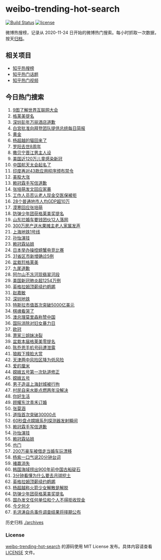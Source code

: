 # weibo-trending-hot-search

[![Build Status](https://github.com/justjavac/weibo-trending-hot-search/workflows/ci/badge.svg?branch=master)](https://github.com/justjavac/weibo-trending-hot-search/actions)
[![license](https://img.shields.io/github/license/justjavac/weibo-trending-hot-search)](https://github.com/justjavac/weibo-trending-hot-search/blob/master/LICENSE)

微博热搜榜，记录从 2020-11-24 日开始的微博热门搜索。每小时抓取一次数据，按天[归档](./archives)。

## 相关项目

- [知乎热搜榜](https://github.com/justjavac/zhihu-trending-top-search)
- [知乎热门话题](https://github.com/justjavac/zhihu-trending-hot-questions)
- [知乎热门视频](https://github.com/justjavac/zhihu-trending-hot-video)

## 今日热门搜索

<!-- BEGIN -->
<!-- 最后更新时间 Wed Nov 25 2020 09:23:20 GMT+0800 (CST) -->
1. [9图了解世界互联网大会](https://s.weibo.com//weibo?q=%239%E5%9B%BE%E4%BA%86%E8%A7%A3%E4%B8%96%E7%95%8C%E4%BA%92%E8%81%94%E7%BD%91%E5%A4%A7%E4%BC%9A%23&Refer=new_time)
1. [格莱美提名](https://s.weibo.com//weibo?q=%E6%A0%BC%E8%8E%B1%E7%BE%8E%E6%8F%90%E5%90%8D&Refer=top)
1. [深圳彭年万丽酒店道歉](https://s.weibo.com//weibo?q=%23%E6%B7%B1%E5%9C%B3%E5%BD%AD%E5%B9%B4%E4%B8%87%E4%B8%BD%E9%85%92%E5%BA%97%E9%81%93%E6%AD%89%23&Refer=top)
1. [白宫批准向拜登团队提供总统每日简报](https://s.weibo.com//weibo?q=%23%E7%99%BD%E5%AE%AB%E6%89%B9%E5%87%86%E5%90%91%E6%8B%9C%E7%99%BB%E5%9B%A2%E9%98%9F%E6%8F%90%E4%BE%9B%E6%80%BB%E7%BB%9F%E6%AF%8F%E6%97%A5%E7%AE%80%E6%8A%A5%23&Refer=top)
1. [黄金](https://s.weibo.com//weibo?q=%E9%BB%84%E9%87%91&Refer=top)
1. [杨超越的猫回来了](https://s.weibo.com//weibo?q=%23%E6%9D%A8%E8%B6%85%E8%B6%8A%E7%9A%84%E7%8C%AB%E5%9B%9E%E6%9D%A5%E4%BA%86%23&Refer=top)
1. [罗阳去世8周年](https://s.weibo.com//weibo?q=%23%E7%BD%97%E9%98%B3%E5%8E%BB%E4%B8%968%E5%91%A8%E5%B9%B4%23&Refer=top)
1. [撒贝宁晋江男主人设](https://s.weibo.com//weibo?q=%23%E6%92%92%E8%B4%9D%E5%AE%81%E6%99%8B%E6%B1%9F%E7%94%B7%E4%B8%BB%E4%BA%BA%E8%AE%BE%23&Refer=top)
1. [美国近120万儿童感染新冠](https://s.weibo.com//weibo?q=%23%E7%BE%8E%E5%9B%BD%E8%BF%91120%E4%B8%87%E5%84%BF%E7%AB%A5%E6%84%9F%E6%9F%93%E6%96%B0%E5%86%A0%23&Refer=top)
1. [中国航天太会起名了](https://s.weibo.com//weibo?q=%23%E4%B8%AD%E5%9B%BD%E8%88%AA%E5%A4%A9%E5%A4%AA%E4%BC%9A%E8%B5%B7%E5%90%8D%E4%BA%86%23&Refer=top)
1. [印度再对43款应用程序颁布禁令](https://s.weibo.com//weibo?q=%23%E5%8D%B0%E5%BA%A6%E5%86%8D%E5%AF%B943%E6%AC%BE%E5%BA%94%E7%94%A8%E7%A8%8B%E5%BA%8F%E9%A2%81%E5%B8%83%E7%A6%81%E4%BB%A4%23&Refer=top)
1. [美股大涨](https://s.weibo.com//weibo?q=%E7%BE%8E%E8%82%A1%E5%A4%A7%E6%B6%A8&Refer=top)
1. [赖冠霖手写信道歉](https://s.weibo.com//weibo?q=%23%E8%B5%96%E5%86%A0%E9%9C%96%E6%89%8B%E5%86%99%E4%BF%A1%E9%81%93%E6%AD%89%23&Refer=top)
1. [张培萌发文回应家暴](https://s.weibo.com//weibo?q=%23%E5%BC%A0%E5%9F%B9%E8%90%8C%E5%8F%91%E6%96%87%E5%9B%9E%E5%BA%94%E5%AE%B6%E6%9A%B4%23&Refer=top)
1. [工作人员否认老人现金交医保被拒](https://s.weibo.com//weibo?q=%23%E5%B7%A5%E4%BD%9C%E4%BA%BA%E5%91%98%E5%90%A6%E8%AE%A4%E8%80%81%E4%BA%BA%E7%8E%B0%E9%87%91%E4%BA%A4%E5%8C%BB%E4%BF%9D%E8%A2%AB%E6%8B%92%23&Refer=top)
1. [28个普通地市人均GDP超10万](https://s.weibo.com//weibo?q=%2328%E4%B8%AA%E6%99%AE%E9%80%9A%E5%9C%B0%E5%B8%82%E4%BA%BA%E5%9D%87GDP%E8%B6%8510%E4%B8%87%23&Refer=top)
1. [漠寒回应张培萌](https://s.weibo.com//weibo?q=%23%E6%BC%A0%E5%AF%92%E5%9B%9E%E5%BA%94%E5%BC%A0%E5%9F%B9%E8%90%8C%23&Refer=top)
1. [防弹少年团获格莱美奖提名](https://s.weibo.com//weibo?q=%23%E9%98%B2%E5%BC%B9%E5%B0%91%E5%B9%B4%E5%9B%A2%E8%8E%B7%E6%A0%BC%E8%8E%B1%E7%BE%8E%E5%A5%96%E6%8F%90%E5%90%8D%23&Refer=top)
1. [山东拦婚车要钱团伙12人落网](https://s.weibo.com//weibo?q=%E5%B1%B1%E4%B8%9C%E6%8B%A6%E5%A9%9A%E8%BD%A6%E8%A6%81%E9%92%B1%E5%9B%A2%E4%BC%9912%E4%BA%BA%E8%90%BD%E7%BD%91&Refer=top)
1. [300万房产送水果摊主老人家属发声](https://s.weibo.com//weibo?q=%23300%E4%B8%87%E6%88%BF%E4%BA%A7%E9%80%81%E6%B0%B4%E6%9E%9C%E6%91%8A%E4%B8%BB%E8%80%81%E4%BA%BA%E5%AE%B6%E5%B1%9E%E5%8F%91%E5%A3%B0%23&Refer=top)
1. [上海地铁1号线](https://s.weibo.com//weibo?q=%E4%B8%8A%E6%B5%B7%E5%9C%B0%E9%93%811%E5%8F%B7%E7%BA%BF&Refer=top)
1. [孙怡演技](https://s.weibo.com//weibo?q=%23%E5%AD%99%E6%80%A1%E6%BC%94%E6%8A%80%23&Refer=top)
1. [赖冠霖站姐](https://s.weibo.com//weibo?q=%E8%B5%96%E5%86%A0%E9%9C%96%E7%AB%99%E5%A7%90&Refer=top)
1. [日本举办操控螃蟹电竞比赛](https://s.weibo.com//weibo?q=%23%E6%97%A5%E6%9C%AC%E4%B8%BE%E5%8A%9E%E6%93%8D%E6%8E%A7%E8%9E%83%E8%9F%B9%E7%94%B5%E7%AB%9E%E6%AF%94%E8%B5%9B%23&Refer=top)
1. [31省区市新增确诊5例](https://s.weibo.com//weibo?q=%2331%E7%9C%81%E5%8C%BA%E5%B8%82%E6%96%B0%E5%A2%9E%E7%A1%AE%E8%AF%8A5%E4%BE%8B%23&Refer=top)
1. [盆栽怼格莱美](https://s.weibo.com//weibo?q=%E7%9B%86%E6%A0%BD%E6%80%BC%E6%A0%BC%E8%8E%B1%E7%BE%8E&Refer=top)
1. [九尾道歉](https://s.weibo.com//weibo?q=%E4%B9%9D%E5%B0%BE%E9%81%93%E6%AD%89&Refer=top)
1. [阿尔山不冻河现翡翠河段](https://s.weibo.com//weibo?q=%23%E9%98%BF%E5%B0%94%E5%B1%B1%E4%B8%8D%E5%86%BB%E6%B2%B3%E7%8E%B0%E7%BF%A1%E7%BF%A0%E6%B2%B3%E6%AE%B5%23&Refer=top)
1. [美国新冠肺炎超1254万例](https://s.weibo.com//weibo?q=%23%E7%BE%8E%E5%9B%BD%E6%96%B0%E5%86%A0%E8%82%BA%E7%82%8E%E8%B6%851254%E4%B8%87%E4%BE%8B%23&Refer=top)
1. [英格拉姆顶薪续约鹈鹕](https://s.weibo.com//weibo?q=%23%E8%8B%B1%E6%A0%BC%E6%8B%89%E5%A7%86%E9%A1%B6%E8%96%AA%E7%BB%AD%E7%BA%A6%E9%B9%88%E9%B9%95%23&Refer=top)
1. [赵嘉敏](https://s.weibo.com//weibo?q=%E8%B5%B5%E5%98%89%E6%95%8F&Refer=top)
1. [深圳地铁](https://s.weibo.com//weibo?q=%E6%B7%B1%E5%9C%B3%E5%9C%B0%E9%93%81&Refer=top)
1. [特斯拉市值首次突破5000亿美元](https://s.weibo.com//weibo?q=%E7%89%B9%E6%96%AF%E6%8B%89%E5%B8%82%E5%80%BC%E9%A6%96%E6%AC%A1%E7%AA%81%E7%A0%B45000%E4%BA%BF%E7%BE%8E%E5%85%83&Refer=top)
1. [棋魂看哭了](https://s.weibo.com//weibo?q=%23%E6%A3%8B%E9%AD%82%E7%9C%8B%E5%93%AD%E4%BA%86%23&Refer=top)
1. [澳总理莫里森称赞中国](https://s.weibo.com//weibo?q=%23%E6%BE%B3%E6%80%BB%E7%90%86%E8%8E%AB%E9%87%8C%E6%A3%AE%E7%A7%B0%E8%B5%9E%E4%B8%AD%E5%9B%BD%23&Refer=top)
1. [国际消除对妇女暴力日](https://s.weibo.com//weibo?q=%23%E5%9B%BD%E9%99%85%E6%B6%88%E9%99%A4%E5%AF%B9%E5%A6%87%E5%A5%B3%E6%9A%B4%E5%8A%9B%E6%97%A5%23&Refer=top)
1. [欧冠](https://s.weibo.com//weibo?q=%E6%AC%A7%E5%86%A0&Refer=top)
1. [萧家三姐妹决裂](https://s.weibo.com//weibo?q=%23%E8%90%A7%E5%AE%B6%E4%B8%89%E5%A7%90%E5%A6%B9%E5%86%B3%E8%A3%82%23&Refer=top)
1. [盆栽本届格莱美零提名](https://s.weibo.com//weibo?q=%23%E7%9B%86%E6%A0%BD%E6%9C%AC%E5%B1%8A%E6%A0%BC%E8%8E%B1%E7%BE%8E%E9%9B%B6%E6%8F%90%E5%90%8D%23&Refer=top)
1. [陈乔恩手机号码遭泄露](https://s.weibo.com//weibo?q=%23%E9%99%88%E4%B9%94%E6%81%A9%E6%89%8B%E6%9C%BA%E5%8F%B7%E7%A0%81%E9%81%AD%E6%B3%84%E9%9C%B2%23&Refer=top)
1. [狼殿下撞脸大赏](https://s.weibo.com//weibo?q=%23%E7%8B%BC%E6%AE%BF%E4%B8%8B%E6%92%9E%E8%84%B8%E5%A4%A7%E8%B5%8F%23&Refer=top)
1. [天津两中风险区降为低风险](https://s.weibo.com//weibo?q=%23%E5%A4%A9%E6%B4%A5%E4%B8%A4%E4%B8%AD%E9%A3%8E%E9%99%A9%E5%8C%BA%E9%99%8D%E4%B8%BA%E4%BD%8E%E9%A3%8E%E9%99%A9%23&Refer=top)
1. [爱的厘米](https://s.weibo.com//weibo?q=%E7%88%B1%E7%9A%84%E5%8E%98%E7%B1%B3&Refer=top)
1. [嫦娥五号第一次轨道修正](https://s.weibo.com//weibo?q=%23%E5%AB%A6%E5%A8%A5%E4%BA%94%E5%8F%B7%E7%AC%AC%E4%B8%80%E6%AC%A1%E8%BD%A8%E9%81%93%E4%BF%AE%E6%AD%A3%23&Refer=top)
1. [嫦娥五号](https://s.weibo.com//weibo?q=%E5%AB%A6%E5%A8%A5%E4%BA%94%E5%8F%B7&Refer=top)
1. [男子造谣上海封城被行拘](https://s.weibo.com//weibo?q=%E7%94%B7%E5%AD%90%E9%80%A0%E8%B0%A3%E4%B8%8A%E6%B5%B7%E5%B0%81%E5%9F%8E%E8%A2%AB%E8%A1%8C%E6%8B%98&Refer=top)
1. [村民自来水能点燃两年没解决](https://s.weibo.com//weibo?q=%23%E6%9D%91%E6%B0%91%E8%87%AA%E6%9D%A5%E6%B0%B4%E8%83%BD%E7%82%B9%E7%87%83%E4%B8%A4%E5%B9%B4%E6%B2%A1%E8%A7%A3%E5%86%B3%23&Refer=top)
1. [你好生活](https://s.weibo.com//weibo?q=%E4%BD%A0%E5%A5%BD%E7%94%9F%E6%B4%BB&Refer=top)
1. [顾耀东沈青禾订婚](https://s.weibo.com//weibo?q=%23%E9%A1%BE%E8%80%80%E4%B8%9C%E6%B2%88%E9%9D%92%E7%A6%BE%E8%AE%A2%E5%A9%9A%23&Refer=top)
1. [张莫涵](https://s.weibo.com//weibo?q=%E5%BC%A0%E8%8E%AB%E6%B6%B5&Refer=top)
1. [道指首次突破30000点](https://s.weibo.com//weibo?q=%23%E9%81%93%E6%8C%87%E9%A6%96%E6%AC%A1%E7%AA%81%E7%A0%B430000%E7%82%B9%23&Refer=top)
1. [60秒盘点嫦娥系列探测器发射瞬间](https://s.weibo.com//weibo?q=%2360%E7%A7%92%E7%9B%98%E7%82%B9%E5%AB%A6%E5%A8%A5%E7%B3%BB%E5%88%97%E6%8E%A2%E6%B5%8B%E5%99%A8%E5%8F%91%E5%B0%84%E7%9E%AC%E9%97%B4%23&Refer=new_time)
1. [赖冠霖手写信道歉](https://s.weibo.com//weibo?q=%E8%B5%96%E5%86%A0%E9%9C%96%E6%89%8B%E5%86%99%E4%BF%A1%E9%81%93%E6%AD%89&Refer=top)
1. [孙怡演技](https://s.weibo.com//weibo?q=%E5%AD%99%E6%80%A1%E6%BC%94%E6%8A%80&Refer=top)
1. [赖冠霖站姐](https://s.weibo.com//weibo?q=%23%E8%B5%96%E5%86%A0%E9%9C%96%E7%AB%99%E5%A7%90%23&Refer=top)
1. [也门](https://s.weibo.com//weibo?q=%E4%B9%9F%E9%97%A8&Refer=top)
1. [200万豪车被借走当婚车玩漂移](https://s.weibo.com//weibo?q=200%E4%B8%87%E8%B1%AA%E8%BD%A6%E8%A2%AB%E5%80%9F%E8%B5%B0%E5%BD%93%E5%A9%9A%E8%BD%A6%E7%8E%A9%E6%BC%82%E7%A7%BB&Refer=top)
1. [杨紫一口气说20分钟台词](https://s.weibo.com//weibo?q=%23%E6%9D%A8%E7%B4%AB%E4%B8%80%E5%8F%A3%E6%B0%94%E8%AF%B420%E5%88%86%E9%92%9F%E5%8F%B0%E8%AF%8D%23&Refer=top)
1. [褚嬴消失](https://s.weibo.com//weibo?q=%23%E8%A4%9A%E5%AC%B4%E6%B6%88%E5%A4%B1%23&Refer=top)
1. [韩国海域捞出900年前中国古船碇石](https://s.weibo.com//weibo?q=%23%E9%9F%A9%E5%9B%BD%E6%B5%B7%E5%9F%9F%E6%8D%9E%E5%87%BA900%E5%B9%B4%E5%89%8D%E4%B8%AD%E5%9B%BD%E5%8F%A4%E8%88%B9%E7%A2%87%E7%9F%B3%23&Refer=top)
1. [3分钟看懂为什么要去月球挖土](https://s.weibo.com//weibo?q=%233%E5%88%86%E9%92%9F%E7%9C%8B%E6%87%82%E4%B8%BA%E4%BB%80%E4%B9%88%E8%A6%81%E5%8E%BB%E6%9C%88%E7%90%83%E6%8C%96%E5%9C%9F%23&Refer=top)
1. [英格拉姆顶薪续约鹈鹕](https://s.weibo.com//weibo?q=%E8%8B%B1%E6%A0%BC%E6%8B%89%E5%A7%86%E9%A1%B6%E8%96%AA%E7%BB%AD%E7%BA%A6%E9%B9%88%E9%B9%95&Refer=top)
1. [杨超越称火箭少女解散是解脱](https://s.weibo.com//weibo?q=%23%E6%9D%A8%E8%B6%85%E8%B6%8A%E7%A7%B0%E7%81%AB%E7%AE%AD%E5%B0%91%E5%A5%B3%E8%A7%A3%E6%95%A3%E6%98%AF%E8%A7%A3%E8%84%B1%23&Refer=top)
1. [防弹少年团获格莱美奖提名](https://s.weibo.com//weibo?q=%E9%98%B2%E5%BC%B9%E5%B0%91%E5%B9%B4%E5%9B%A2%E8%8E%B7%E6%A0%BC%E8%8E%B1%E7%BE%8E%E5%A5%96%E6%8F%90%E5%90%8D&Refer=top)
1. [国办发文任何单位和个人不得拒收现金](https://s.weibo.com//weibo?q=%23%E5%9B%BD%E5%8A%9E%E5%8F%91%E6%96%87%E4%BB%BB%E4%BD%95%E5%8D%95%E4%BD%8D%E5%92%8C%E4%B8%AA%E4%BA%BA%E4%B8%8D%E5%BE%97%E6%8B%92%E6%94%B6%E7%8E%B0%E9%87%91%23&Refer=top)
1. [今夕何夕](https://s.weibo.com//weibo?q=%E4%BB%8A%E5%A4%95%E4%BD%95%E5%A4%95&Refer=top)
1. [毛洪涛自杀事件调查结果将择期公布](https://s.weibo.com//weibo?q=%23%E6%AF%9B%E6%B4%AA%E6%B6%9B%E8%87%AA%E6%9D%80%E4%BA%8B%E4%BB%B6%E8%B0%83%E6%9F%A5%E7%BB%93%E6%9E%9C%E5%B0%86%E6%8B%A9%E6%9C%9F%E5%85%AC%E5%B8%83%23&Refer=top)
<!-- END -->

历史归档 [./archives](./archives)

### License

[weibo-trending-hot-search](https://github.com/justjavac/weibo-trending-hot-search) 的源码使用 MIT License 发布。具体内容请查看 [LICENSE](./LICENSE) 文件。
